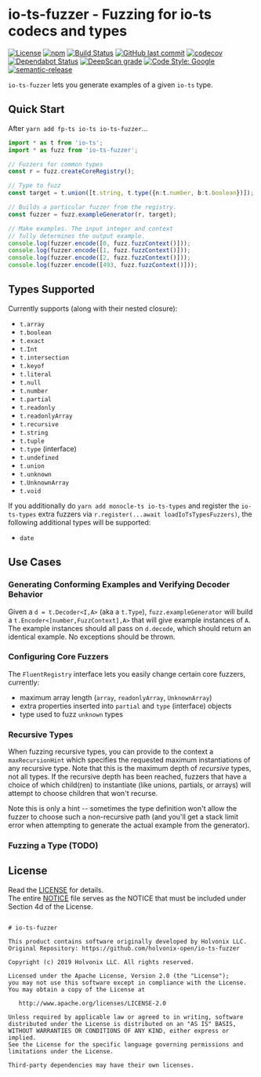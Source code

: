 # io-ts-fuzzer - Fuzzing for io-ts codecs and types

[![License](https://img.shields.io/badge/License-Apache%202.0-blue.svg)](./LICENSE) [![npm](https://img.shields.io/npm/v/io-ts-fuzzer.svg)](https://www.npmjs.com/package/io-ts-fuzzer) [![Build Status](https://travis-ci.com/holvonix-open/io-ts-fuzzer.svg?branch=master)](https://travis-ci.com/holvonix-open/io-ts-fuzzer) [![GitHub last commit](https://img.shields.io/github/last-commit/holvonix-open/io-ts-fuzzer.svg)](https://github.com/holvonix-open/io-ts-fuzzer/commits) [![codecov](https://codecov.io/gh/holvonix-open/io-ts-fuzzer/branch/master/graph/badge.svg)](https://codecov.io/gh/holvonix-open/io-ts-fuzzer) [![Dependabot Status](https://api.dependabot.com/badges/status?host=github&repo=holvonix-open/io-ts-fuzzer)](https://dependabot.com) [![DeepScan grade](https://deepscan.io/api/teams/4465/projects/6653/branches/56883/badge/grade.svg)](https://deepscan.io/dashboard#view=project&tid=4465&pid=6653&bid=56883) [![Code Style: Google](https://img.shields.io/badge/code%20style-google-blueviolet.svg)](https://github.com/google/gts) [![semantic-release](https://img.shields.io/badge/%20%20%F0%9F%93%A6%F0%9F%9A%80-semantic--release-e10079.svg)](https://github.com/semantic-release/semantic-release)

`io-ts-fuzzer` lets you generate examples of a given `io-ts` type.

## Quick Start

After `yarn add fp-ts io-ts io-ts-fuzzer`...

````typescript
import * as t from 'io-ts';
import * as fuzz from 'io-ts-fuzzer';

// Fuzzers for common types
const r = fuzz.createCoreRegistry();

// Type to fuzz
const target = t.union([t.string, t.type({n:t.number, b:t.boolean})]);

// Builds a particular fuzzer from the registry.
const fuzzer = fuzz.exampleGenerator(r, target);

// Make examples. The input integer and context
// fully determines the output example.
console.log(fuzzer.encode([0, fuzz.fuzzContext()]));
console.log(fuzzer.encode([1, fuzz.fuzzContext()]));
console.log(fuzzer.encode([2, fuzz.fuzzContext()]));
console.log(fuzzer.encode([493, fuzz.fuzzContext()]));
````

## Types Supported

Currently supports (along with their nested closure):

* `t.array`
* `t.boolean`
* `t.exact`
* `t.Int`
* `t.intersection`
* `t.keyof`
* `t.literal`
* `t.null`
* `t.number`
* `t.partial`
* `t.readonly`
* `t.readonlyArray`
* `t.recursive`
* `t.string`
* `t.tuple`
* `t.type` (interface)
* `t.undefined`
* `t.union`
* `t.unknown`
* `t.UnknownArray`
* `t.void`

If you additionally do `yarn add monocle-ts io-ts-types` and register
the `io-ts-types` extra fuzzers via `r.register(...await loadIoTsTypesFuzzers)`, the following additional types will be supported:
* `date`

## Use Cases

### Generating Conforming Examples and Verifying Decoder Behavior

Given a `d = t.Decoder<I,A>` (aka a `t.Type`), `fuzz.exampleGenerator` will
build a `t.Encoder<[number,FuzzContext],A>` that will give example instances of `A`.
The example instances should all pass on `d.decode`, which should return
an identical example.  No exceptions should be thrown.

### Configuring Core Fuzzers

The `FluentRegistry` interface lets you easily change certain core
fuzzers, currently:

* maximum array length (`array`, `readonlyArray`, `UnknownArray`)
* extra properties inserted into `partial` and `type` (interface) objects
* type used to fuzz `unknown` types

### Recursive Types

When fuzzing recursive types, you can provide to the context
a `maxRecursionHint` which specifies the requested maximum
instantiations of any recursive type.  Note that this is the
maximum depth of *recursive* types, not all types.  If the
recursive depth has been reached, fuzzers that have a choice
of which child(ren) to instantiate (like unions, partials,
or arrays) will attempt to choose children that won't recurse.

Note this is only a hint -- sometimes the type definition won't allow the fuzzer to choose such a non-recursive path
(and you'll get a stack limit error when attempting to
generate the actual example from the generator).

### Fuzzing a Type (TODO)


## License

Read the [LICENSE](LICENSE) for details.  
The entire [NOTICE](NOTICE) file serves as the NOTICE that must be included under
Section 4d of the License.

````

# io-ts-fuzzer

This product contains software originally developed by Holvonix LLC.
Original Repository: https://github.com/holvonix-open/io-ts-fuzzer

Copyright (c) 2019 Holvonix LLC. All rights reserved.

Licensed under the Apache License, Version 2.0 (the "License");
you may not use this software except in compliance with the License.
You may obtain a copy of the License at

   http://www.apache.org/licenses/LICENSE-2.0

Unless required by applicable law or agreed to in writing, software
distributed under the License is distributed on an "AS IS" BASIS,
WITHOUT WARRANTIES OR CONDITIONS OF ANY KIND, either express or implied.
See the License for the specific language governing permissions and
limitations under the License.

Third-party dependencies may have their own licenses.

````
